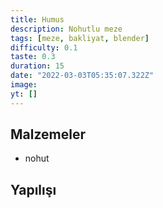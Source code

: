 ```yaml
---
title: Humus
description: Nohutlu meze
tags: [meze, bakliyat, blender]
difficulty: 0.1
taste: 0.3
duration: 15
date: "2022-03-03T05:35:07.322Z"
image:
yt: []
---
```


## Malzemeler

- nohut

## Yapılışı
